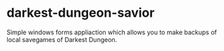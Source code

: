 # darkest-dungeon-savior
Simple windows forms appliaction which allows you to make backups of local savegames of Darkest Dungeon.
